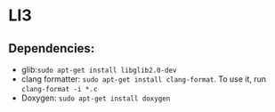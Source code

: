# LI3

## Dependencies:

- glib:```sudo apt-get install libglib2.0-dev```
- clang formatter: ```sudo apt-get install clang-format```. To use it, run ```clang-format -i *.c```
- Doxygen: ```sudo apt-get install doxygen```